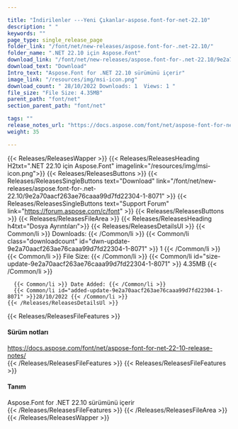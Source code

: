 ```yaml
---

title: "İndirilenler ---Yeni Çıkanlar-aspose.font-for-net-22.10"
description: " "
keywords: ""
page_type: single_release_page
folder_link: "/font/net/new-releases/aspose.font-for-.net-22.10/"
folder_name: ".NET 22.10 için Aspose.Font"
download_link: "/font/net/new-releases/aspose.font-for-.net-22.10/9e2a70aacf263ae76caaa99d7fd22304-1-8071"
download_text: "Download"
Intro_text: "Aspose.Font for .NET 22.10 sürümünü içerir"
image_link: "/resources/img/msi-icon.png"
download_count: " 28/10/2022 Downloads: 1  Views: 1 "
file_size: "File Size: 4.35MB"
parent_path: "font/net"
section_parent_path: "font/net"

tags: ""
release_notes_url: "https://docs.aspose.com/font/net/aspose-font-for-net-22-10-release-notes/"
weight: 35

---
```


{{< Releases/ReleasesWapper >}}
  {{< Releases/ReleasesHeading H2txt=".NET 22.10 için Aspose.Font" imagelink="/resources/img/msi-icon.png">}}
  {{< Releases/ReleasesButtons >}}
    {{< Releases/ReleasesSingleButtons text="Download" link="/font/net/new-releases/aspose.font-for-.net-22.10/9e2a70aacf263ae76caaa99d7fd22304-1-8071" >}}
    {{< Releases/ReleasesSingleButtons text="Support Forum" link="https://forum.aspose.com/c/font" >}}
  {{< Releases/ReleasesButtons >}}
  {{< Releases/ReleasesFileArea >}}
    {{< Releases/ReleasesHeading h4txt="Dosya Ayrıntıları">}}
    {{< Releases/ReleasesDetailsUl >}}
      {{< Common/li >}} Downloads: {{< /Common/li >}}
      {{< Common/li class="downloadcount" id="dwn-update-9e2a70aacf263ae76caaa99d7fd22304-1-8071" >}} 1 {{< /Common/li >}}
      {{< Common/li >}} File Size: {{< /Common/li >}}
      {{< Common/li id="size-update-9e2a70aacf263ae76caaa99d7fd22304-1-8071" >}} 4.35MB {{< /Common/li >}}

      {{< Common/li >}} Date Added: {{< /Common/li >}}
      {{< Common/li id="added-update-9e2a70aacf263ae76caaa99d7fd22304-1-8071" >}}28/10/2022 {{< /Common/li >}}
    {{< /Releases/ReleasesDetailsUl >}}

  {{< Releases/ReleasesFileFeatures >}}
      <h4>Sürüm notları</h4><div> <a href='https://docs.aspose.com/font/net/aspose-font-for-net-22-10-release-notes/'>https://docs.aspose.com/font/net/aspose-font-for-net-22-10-release-notes/</a></div>
  {{< /Releases/ReleasesFileFeatures >}}
  {{< Releases/ReleasesFileFeatures >}}
      <h4>Tanım</h4><div class="HTMLDescription"> Aspose.Font for .NET 22.10 sürümünü içerir</div>
  {{< /Releases/ReleasesFileFeatures >}}
 {{< /Releases/ReleasesFileArea >}}
{{< /Releases/ReleasesWapper >}}



